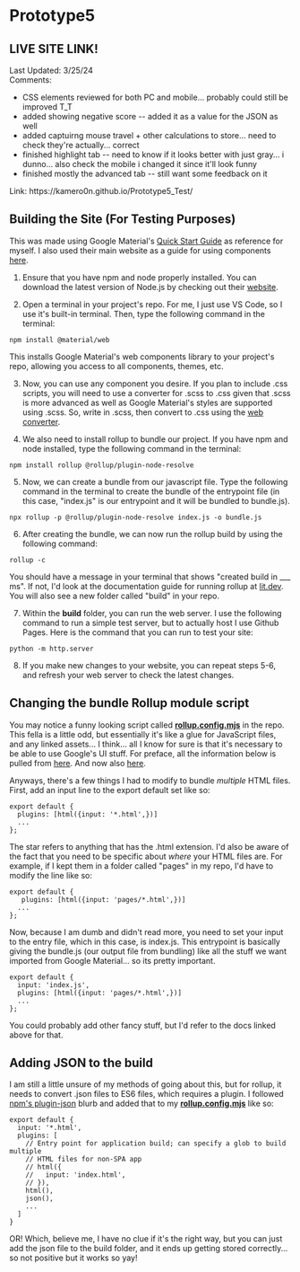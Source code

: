 # Prototype5

## LIVE SITE LINK!
<p>Last Updated: 3/25/24 <br/>
Comments: 

- CSS elements reviewed for both PC and mobile... probably could still be improved T_T
- added showing negative score -- added it as a value for the JSON as well
- added captuirng mouse travel + other calculations to store... need to check they're actually... correct
- finished highlight tab -- need to know if it looks better with just gray... i dunno... also check the mobile i changed it since it'll look funny
- finished mostly the advanced tab -- still want some feedback on it

</p>
Link: https://kamero0n.github.io/Prototype5_Test/

## Building the Site (For Testing Purposes)

This was made using Google Material's [Quick Start Guide](https://github.com/material-components/material-web/blob/main/docs/quick-start.md) as reference for myself. I also used their main website as a guide for using components [here](https://m3.material.io/).

1. Ensure that you have npm and node properly installed. You can download the latest version of Node.js by checking out their [website](https://nodejs.org/en). 

2. Open a terminal in your project's repo. For me, I just use VS Code, so I use it's built-in terminal. Then, type the following command in the terminal:
```
npm install @material/web
```
This installs Google Material's web components library to your project's repo, allowing you access to all components, themes, etc. 

3. Now, you can use any component you desire. If you plan to include .css scripts, you will need to use a converter for .scss to .css given that .scss is more advanced as well as Google Material's styles are supported using .scss. So, write in .scss, then convert to .css using the [web converter](https://jsonformatter.org/scss-to-css).

4. We also need to install rollup to bundle our project. If you have npm and node installed, type the following command in the terminal:
```
npm install rollup @rollup/plugin-node-resolve
```

5. Now, we can create a bundle from our javascript file. Type the following command in the terminal to create the bundle of the entrypoint file (in this case, "index.js" is our entrypoint and it will be bundled to bundle.js).
```
npx rollup -p @rollup/plugin-node-resolve index.js -o bundle.js
```

6. After creating the bundle, we can now run the rollup build by using the following command:
```
rollup -c
```
You should have a message in your terminal that shows "created build in ___ ms". If not, I'd look at the documentation guide for running rollup at [lit.dev](https://lit.dev/docs/tools/production/#modern-only-build). You will also see a new folder called "build" in your repo. 

7. Within the **build** folder, you can run the web server. I use the following command to run a simple test server, but to actually host I use Github Pages. Here is the command that you can run to test your site:
```
python -m http.server
```

8. If you make new changes to your website, you can repeat steps 5-6, and refresh your web server to check the latest changes. 

## Changing the bundle Rollup module script

You may notice a funny looking script called [**rollup.config.mjs**](https://github.com/kamero0n/Prototype5/blob/main/rollup.config.mjs) in the repo. This fella is a little odd, but essentially it's like a glue for JavaScript files, and any linked assets... I think... all I know for sure is that it's necessary to be able to use Google's UI stuff. For preface, all the information below is pulled from [here](https://modern-web.dev/docs/building/rollup-plugin-html/). And now also [here](https://rollupjs.org/tutorial/).

Anyways, there's a few things I had to modify to bundle *multiple* HTML files. First, add an input line to the export default set like so:
```
export default {
  plugins: [html({input: '*.html',})]
  ...
};
```
The star refers to anything that has the .html extension. I'd also be aware of the fact that you need to be specific about *where* your HTML files are. For example, if I kept them in a folder called "pages" in my repo, I'd have to modify the line like so:
```
export default {
   plugins: [html({input: 'pages/*.html',})]
  ...
};
```
Now, because I am dumb and didn't read more, you need to set your input to the entry file, which in this case, is index.js. This entrypoint is basically giving the bundle.js (our output file from bundling) like all the stuff we want imported from Google Material... so its pretty important.
```
export default {
  input: 'index.js',
  plugins: [html({input: 'pages/*.html',})]
  ...
};
```
You could probably add other fancy stuff, but I'd refer to the docs linked above for that.

## Adding JSON to the build

I am still a little unsure of my methods of going about this, but for rollup, it needs to convert .json files to ES6 files, which requires a plugin. I followed [npm's plugin-json](https://www.npmjs.com/package/@rollup/plugin-json) blurb and added that to my [**rollup.config.mjs**](https://github.com/kamero0n/Prototype5/blob/main/rollup.config.mjs) like so:
```
export default {
  input: '*.html',
  plugins: [
    // Entry point for application build; can specify a glob to build multiple
    // HTML files for non-SPA app
    // html({
    //   input: 'index.html',
    // }),
    html(),
    json(),
    ...
  ]
}
```
OR! Which, believe me, I have no clue if it's the right way, but you can just add the json file to the build folder, and it ends up getting stored correctly... so not positive but it works so yay!


